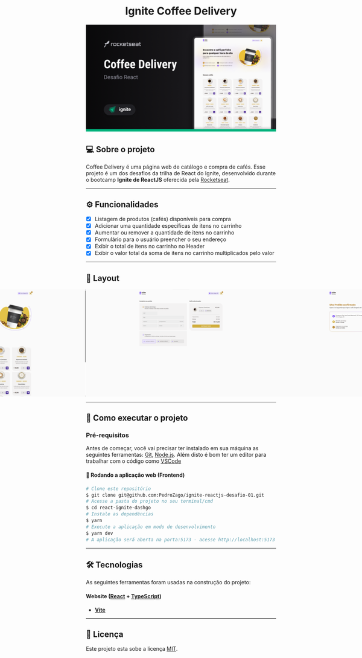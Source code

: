 <h1 align="center">
  Ignite Coffee Delivery
</h1>

![cover](.github/assets/capa.png)

## 💻 Sobre o projeto

Coffee Delivery é uma página web de catálogo e compra de cafés.
Esse projeto é um dos desafios da trilha de React do Ignite, desenvolvido durante o bootcamp **Ignite de ReactJS** oferecida pela [Rocketseat](https://www.rocketseat.com.br/ignite/).

---

## ⚙️ Funcionalidades

- [x] Listagem de produtos (cafés) disponíveis para compra
- [x] Adicionar uma quantidade específicas de itens no carrinho
- [x] Aumentar ou remover a quantidade de itens no carrinho
- [x] Formulário para o usuário preencher o seu endereço
- [x] Exibir o total de itens no carrinho no Header
- [x] Exibir o valor total da soma de itens no carrinho multiplicados pelo valor

---

## 🎨 Layout

<p align="center" style="display: flex; align-items: flex-start; justify-content: center;">
  <img alt="home" title="home" src=".github/assets/home.png" width="720px">

  <img alt="checkout" title="checkout" src=".github/assets/checkout.png" width="720px">

  <img alt="checkout" title="checkout" src=".github/assets/success.png" width="720px">
</p>

---

## 🚀 Como executar o projeto

### Pré-requisitos

Antes de começar, você vai precisar ter instalado em sua máquina as seguintes ferramentas:
[Git](https://git-scm.com), [Node.js](https://nodejs.org/en/).
Além disto é bom ter um editor para trabalhar com o código como [VSCode](https://code.visualstudio.com/)

#### 🧭 Rodando a aplicação web (Frontend)

```bash
# Clone este repositório
$ git clone git@github.com:PedroZago/ignite-reactjs-desafio-01.git
# Acesse a pasta do projeto no seu terminal/cmd
$ cd react-ignite-dashgo
# Instale as dependências
$ yarn
# Execute a aplicação em modo de desenvolvimento
$ yarn dev
# A aplicação será aberta na porta:5173 - acesse http://localhost:5173
```

---

## 🛠 Tecnologias

As seguintes ferramentas foram usadas na construção do projeto:

#### **Website** ([React](https://reactjs.org/) + [TypeScript](https://www.typescriptlang.org/))

- **[Vite](https://vitejs.dev/)**

---

## 📝 Licença

Este projeto esta sobe a licença [MIT](./LICENSE).
